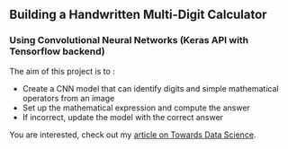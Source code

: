 ## Building a Handwritten Multi-Digit Calculator
### Using Convolutional Neural Networks (Keras API with Tensorflow backend)

The aim of this project is to :

- Create a CNN model that can identify digits and simple mathematical operators from an image
- Set up the mathematical expression and compute the answer
- If incorrect, update the model with the correct answer

You are interested, check out my [article on Towards Data Science](https://towardsdatascience.com/building-a-handwritten-multi-digit-calculator-f03cf5028052).